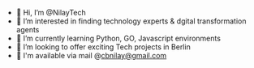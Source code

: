 - 👋 Hi, I’m @NilayTech
- 👀 I’m interested in finding technology experts & dgital transformation agents
- 🌱 I’m currently learning Python, GO, Javascript environments
- 💞️ I’m looking to offer exciting Tech projects in Berlin
- 📧 I'm available via mail @cbnilay@gmail.com

<!---
NilayTech/NilayTech is a ✨ special ✨ repository because its `README.md` (this file) appears on your GitHub profile.
You can click the Preview link to take a look at your changes.
--->
